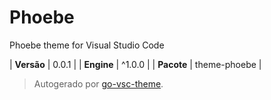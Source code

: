 # Phoebe

Phoebe theme for Visual Studio Code

| **Versão** | 0.0.1 |
| **Engine** | ^1.0.0 |
| **Pacote** | theme-phoebe |

> Autogerado por [go-vsc-theme](https://github.com/natalbu/go-vsc-theme).
